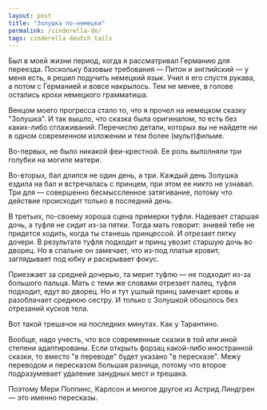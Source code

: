 ```yaml
---
layout: post
title: "Золушка по-немецки"
permalink: /cinderella-de/
tags: cinderella deutch tails
---
```


Был в моей жизни период, когда я рассматривал Германию для переезда. Поскольку
базовые требования — Питон и английский — у меня есть, я решил подучить немецкий
язык. Учил я его спустя рукава, а потом с Германией и вовсе накрылось. Тем не
менее, в голове остались крохи немецкого грамматиша.

Венцом моего прогресса стало то, что я прочел на немецком сказку "Золушка". И
так вышло, что сказка была оригиналом, то есть без каких-либо
сглаживаний. Перечислю детали, которых вы не найдете ни в одном современном
изложении и тем более (мульт)фильме.

Во-первых, не было никакой феи-крестной. Ее роль выполняли три голубки на могиле
матери.

Во-вторых, бал длился не один день, а три. Каждый день Золушка ездила на бал и
встречалась с принцем, при этом ее никто не узнавал. Три для — совершенно
бесмыссленное затягивание, потому что действие происходит только в последний
день.

В третьих, по-своему хороша сцена примерки туфли. Надевает старшая дочь, а туфля
не сидит из-за пятки. Тогда мать говорит: энивей тебе не придется ходить, когда
ты станешь принцессой. И отрезает пятку дочери. В результате туфля подходит и
принц увозит старшую дочь во дворец. Но в спальне он замечает, что из-под платья
кровит, заглядывает под юбку и раскрывает фокус.

Приезжает за средней дочерью, та мерит туфлю — не подходит из-за большого
пальца. Мать с теми же словами отрезает палец, туфля подходит, едут во
дворец. Но и тут ушлый принц замечает кровь и разоблачает среднюю сестру. И
только с Золушкой обошлось без отрезаний кусков тела.

Вот такой трешачок на последних минутах. Как у Тарантино.

Вообще, надо учесть, что все современные сказки в той или иной степени
адаптированы. Если открыть форзац какой-либо иностранной сказки, то вместо "в
переводе" будет указано "в пересказе". Межу переводом и пересказом большая
разница, потому что второе подразумевает удаление занудных мест и трешака.

Поэтому Мери Поппинс, Карлсон и многое другое из Астрид Линдгрен — это именно
пересказы.
